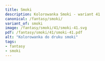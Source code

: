 ```yaml
---
title: Smoki
description: Kolorowanka Smoki - wariant 41
canonical: /fantasy/smoki/
variant_of: smoki
image: /fantasy/smoki/41/smoki-41.svg
pdf: /fantasy/smoki/41/smoki-41.pdf
alt: "Kolorowanka do druku smoki"
tags:
- fantasy
- smoki
---
```

